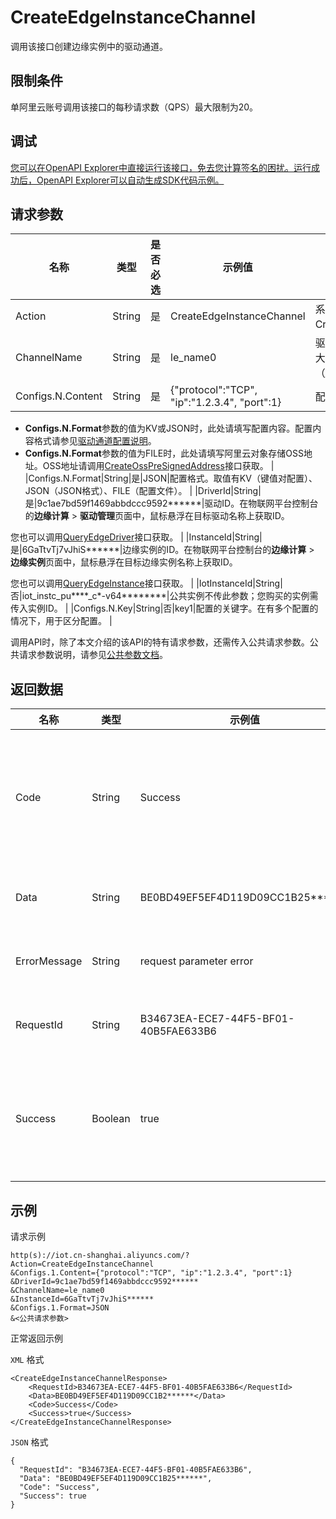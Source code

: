 # CreateEdgeInstanceChannel

调用该接口创建边缘实例中的驱动通道。

## 限制条件

单阿里云账号调用该接口的每秒请求数（QPS）最大限制为20。

## 调试

[您可以在OpenAPI Explorer中直接运行该接口，免去您计算签名的困扰。运行成功后，OpenAPI Explorer可以自动生成SDK代码示例。](https://api.aliyun.com/#product=Iot&api=CreateEdgeInstanceChannel&type=RPC&version=2018-01-20)

## 请求参数

|名称|类型|是否必选|示例值|描述|
|--|--|----|---|--|
|Action|String|是|CreateEdgeInstanceChannel|系统规定参数。取值：CreateEdgeInstanceChannel。 |
|ChannelName|String|是|le\_name0|驱动通道名称。支持中文、英文大小写字母、数字和下划线（\_），长度限制1~30个字符。 |
|Configs.N.Content|String|是|\{"protocol":"TCP", "ip":"1.2.3.4", "port":1\}|配置内容。

 -   **Configs.N.Format**参数的值为KV或JSON时，此处请填写配置内容。配置内容格式请参见[驱动通道配置说明](~~172321~~)。
-   **Configs.N.Format**参数的值为FILE时，此处请填写阿里云对象存储OSS地址。OSS地址请调用[CreateOssPreSignedAddress](~~155858~~)接口获取。 |
|Configs.N.Format|String|是|JSON|配置格式。取值有KV（键值对配置）、JSON（JSON格式）、FILE（配置文件）。 |
|DriverId|String|是|9c1ae7bd59f1469abbdccc9592\*\*\*\*\*\*|驱动ID。在物联网平台控制台的**边缘计算** \> **驱动管理**页面中，鼠标悬浮在目标驱动名称上获取ID。

 您也可以调用[QueryEdgeDriver](~~155776~~)接口获取。 |
|InstanceId|String|是|6GaTtvTj7vJhiS\*\*\*\*\*\*|边缘实例的ID。在物联网平台控制台的**边缘计算** \> **边缘实例**页面中，鼠标悬浮在目标边缘实例名称上获取ID。

 您也可以调用[QueryEdgeInstance](~~135214~~)接口获取。 |
|IotInstanceId|String|否|iot\_instc\_pu\*\*\*\*\_c\*-v64\*\*\*\*\*\*\*\*|公共实例不传此参数；您购买的实例需传入实例ID。 |
|Configs.N.Key|String|否|key1|配置的关键字。在有多个配置的情况下，用于区分配置。 |

调用API时，除了本文介绍的该API的特有请求参数，还需传入公共请求参数。公共请求参数说明，请参见[公共参数文档](~~135196~~)。

## 返回数据

|名称|类型|示例值|描述|
|--|--|---|--|
|Code|String|Success|接口返回码。Success表示成功，其它表示错误码。详情请参见[错误码](~~135200~~)。 |
|Data|String|BE0BD49EF5EF4D119D09CC1B25\*\*\*\*\*\*|调用成功时返回的驱动通道ID。 |
|ErrorMessage|String|request parameter error|调用失败时，返回的出错信息。 |
|RequestId|String|B34673EA-ECE7-44F5-BF01-40B5FAE633B6|阿里云为该请求生成的唯一标识符。 |
|Success|Boolean|true|表示是否调用成功。true表示调用成功，false表示调用失败。 |

## 示例

请求示例

```
http(s)://iot.cn-shanghai.aliyuncs.com/?Action=CreateEdgeInstanceChannel
&Configs.1.Content={"protocol":"TCP", "ip":"1.2.3.4", "port":1}
&DriverId=9c1ae7bd59f1469abbdccc9592******
&ChannelName=le_name0
&InstanceId=6GaTtvTj7vJhiS******
&Configs.1.Format=JSON
&<公共请求参数>
```

正常返回示例

`XML` 格式

```
<CreateEdgeInstanceChannelResponse>
    <RequestId>B34673EA-ECE7-44F5-BF01-40B5FAE633B6</RequestId>
    <Data>BE0BD49EF5EF4D119D09CC1B2******</Data>
    <Code>Success</Code>
    <Success>true</Success>
</CreateEdgeInstanceChannelResponse>
```

`JSON` 格式

```
{
  "RequestId": "B34673EA-ECE7-44F5-BF01-40B5FAE633B6",
  "Data": "BE0BD49EF5EF4D119D09CC1B25******",
  "Code": "Success",
  "Success": true
}
```

